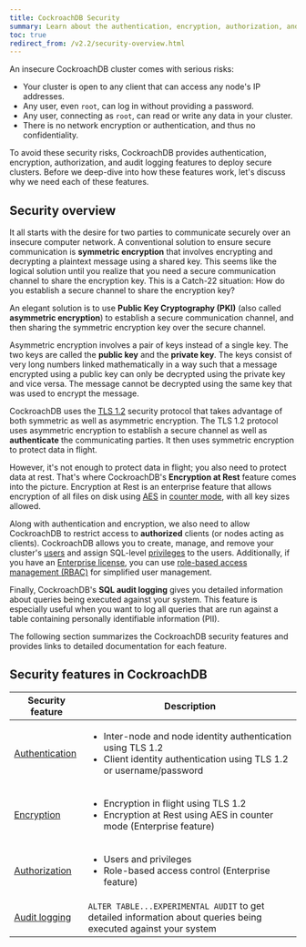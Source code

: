 ```yaml
---
title: CockroachDB Security
summary: Learn about the authentication, encryption, authorization, and audit log features for secure CockroachDB clusters.
toc: true
redirect_from: /v2.2/security-overview.html
---
```


An insecure CockroachDB cluster comes with serious risks:

- Your cluster is open to any client that can access any node's IP addresses.
- Any user, even `root`, can log in without providing a password.
- Any user, connecting as `root`, can read or write any data in your cluster.
- There is no network encryption or authentication, and thus no confidentiality.

To avoid these security risks, CockroachDB provides authentication, encryption, authorization, and audit logging features to deploy secure clusters. Before we deep-dive into how these features work, let's discuss why we need each of these features.

## Security overview

It all starts with the desire for two parties to communicate securely over an insecure computer network. A conventional solution to ensure secure communication is **symmetric encryption** that involves encrypting and decrypting a plaintext message using a shared key. This seems like the logical solution until you realize that you need a secure communication channel to share the encryption key. This is a Catch-22 situation: How do you establish a secure channel to share the encryption key?

An elegant solution is to use **Public Key Cryptography (PKI)** (also called **asymmetric encryption**) to establish a secure communication channel, and then sharing the symmetric encryption key over the secure channel.

Asymmetric encryption involves a pair of keys instead of a single key. The two keys are called the **public key** and the **private key**. The keys consist of very long numbers linked mathematically in a way such that a message encrypted using a public key can only be decrypted using the private key and vice versa. The message cannot be decrypted using the same key that was used to encrypt the message.

CockroachDB uses the [TLS 1.2](https://en.wikipedia.org/wiki/Transport_Layer_Security) security protocol that takes advantage of both symmetric as well as asymmetric encryption. The TLS 1.2 protocol uses asymmetric encryption to establish a secure channel as well as **authenticate** the communicating parties. It then uses symmetric encryption to protect data in flight.

However, it's not enough to protect data in flight; you also need to protect data at rest. That's where CockroachDB's **Encryption at Rest** feature comes into the picture. Encryption at Rest is an enterprise feature that allows encryption of all files on disk using [AES](https://en.wikipedia.org/wiki/Advanced_Encryption_Standard) in [counter mode](https://en.wikipedia.org/wiki/Block_cipher_mode_of_operation#Counter_(CTR)), with all key
sizes allowed.

Along with authentication and encryption, we also need to allow CockroachDB to restrict access to **authorized** clients (or nodes acting as clients). CockroachDB allows you to create, manage, and remove your cluster's [users](authorization.html#create-and-manage-users) and assign SQL-level [privileges](authorization.html#assign-privileges) to the users. Additionally, if you have an [Enterprise license](get-started-with-enterprise-trial.html), you can use [role-based access management (RBAC)](authorization.html#create-and-manage-roles) for simplified user management.

Finally, CockroachDB's **SQL audit logging** gives you detailed information about queries being executed against your system. This feature is especially useful when you want to log all queries that are run against a table containing personally identifiable information (PII).

The following section summarizes the CockroachDB security features and provides links to detailed documentation for each feature.

## Security features in CockroachDB

Security feature | Description
-------------|------------
[Authentication](authentication.html) | <ul><li>Inter-node and node identity authentication using TLS 1.2</li><li>Client identity authentication using TLS 1.2 or username/password</li></ul>
[Encryption](encryption.html) | <ul><li>Encryption in flight using TLS 1.2</li><li> Encryption at Rest using AES in counter mode (Enterprise feature)</li></ul>
[Authorization](authorization.html) | <ul><li>Users and privileges</li><li> Role-based access control (Enterprise feature)</li></ul>
[Audit logging](sql-audit-logging.html) | `ALTER TABLE...EXPERIMENTAL AUDIT` to get detailed information about queries being executed against your system
